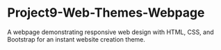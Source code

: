 # Project9-Web-Themes-Webpage
A webpage demonstrating responsive web design with HTML, CSS, and Bootstrap for an instant website creation theme.
